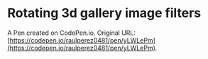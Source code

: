 # Rotating 3d gallery image filters

A Pen created on CodePen.io. Original URL: [https://codepen.io/raulperez0481/pen/yLWLePm](https://codepen.io/raulperez0481/pen/yLWLePm).

